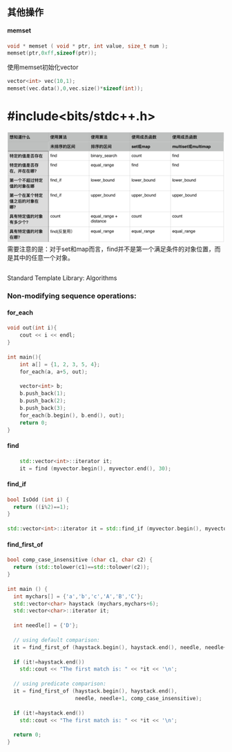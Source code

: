 ## 其他操作

#### memset
``` C++
void * memset ( void * ptr, int value, size_t num );
memset(ptr,0xff,sizeof(ptr));
```
使用memset初始化vector
``` C++
vector<int> vec(10,1);
memset(vec.data(),0,vec.size()*sizeof(int));
```
# #include<bits/stdc++.h> 
![](1.jpg)
需要注意的是：对于set和map而言，find并不是第一个满足条件的对象位置，而是其中的任意一个对象。
## <algorithm>
Standard Template Library: Algorithms

### Non-modifying sequence operations:

#### for_each
``` C++
void out(int i){	
	cout << i << endl;
}

int main(){
	int a[] = {1, 2, 3, 5, 4};
	for_each(a, a+5, out);
	
	vector<int> b;
	b.push_back(1);
	b.push_back(2);
	b.push_back(3);
	for_each(b.begin(), b.end(), out);
	return 0;
}
```

#### find
``` C++
    std::vector<int>::iterator it;
    it = find (myvector.begin(), myvector.end(), 30);
```

#### find_if
``` C++
bool IsOdd (int i) {
  return ((i%2)==1);
}

std::vector<int>::iterator it = std::find_if (myvector.begin(), myvector.end(), IsOdd);
```

#### find_first_of
``` C++
bool comp_case_insensitive (char c1, char c2) {
  return (std::tolower(c1)==std::tolower(c2));
}

int main () {
  int mychars[] = {'a','b','c','A','B','C'};
  std::vector<char> haystack (mychars,mychars+6);
  std::vector<char>::iterator it;

  int needle[] = {'D'};

  // using default comparison:
  it = find_first_of (haystack.begin(), haystack.end(), needle, needle+1);

  if (it!=haystack.end())
    std::cout << "The first match is: " << *it << '\n';

  // using predicate comparison:
  it = find_first_of (haystack.begin(), haystack.end(),
                      needle, needle+1, comp_case_insensitive);

  if (it!=haystack.end())
    std::cout << "The first match is: " << *it << '\n';

  return 0;
}
```




